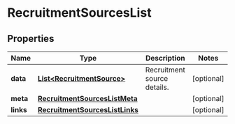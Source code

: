 

# RecruitmentSourcesList


## Properties

| Name | Type | Description | Notes |
|------------ | ------------- | ------------- | -------------|
|**data** | [**List&lt;RecruitmentSource&gt;**](RecruitmentSource.md) | Recruitment source details. |  [optional] |
|**meta** | [**RecruitmentSourcesListMeta**](RecruitmentSourcesListMeta.md) |  |  [optional] |
|**links** | [**RecruitmentSourcesListLinks**](RecruitmentSourcesListLinks.md) |  |  [optional] |



